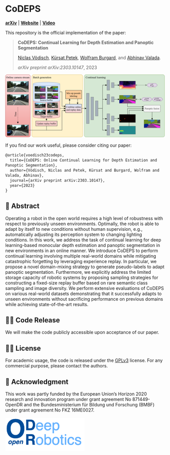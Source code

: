 # CoDEPS
[**arXiv**](https://arxiv.org/abs/2303.10147) | [**Website**](http://codeps.cs.uni-freiburg.de/) | [**Video**](https://www.youtube.com/watch?v=)

This repository is the official implementation of the paper:

> **CoDEPS: Continual Learning for Depth Estimation and Panoptic Segmentation**
>
> [Niclas Vödisch](https://vniclas.github.io/), [Kürsat Petek](http://www2.informatik.uni-freiburg.de/~petek/), [Wolfram Burgard](http://www2.informatik.uni-freiburg.de/~burgard/), and [Abhinav Valada](https://rl.uni-freiburg.de/people/valada).
>
> *arXiv preprint arXiv:2303.10147*, 2023

<p align="center">
  <img src="codeps_overview.png" alt="Overview of CoDEPS approach" width="700" />
</p>

If you find our work useful, please consider citing our paper:
```
@article{voedisch23codeps,
  title={CoDEPS: Online Continual Learning for Depth Estimation and Panoptic Segmentation},
  author={Vödisch, Niclas and Petek, Kürsat and Burgard, Wolfram and Valada, Abhinav},
  journal={arXiv preprint arXiv:2303.10147},
  year={2023}
}
```


## 📔 Abstract

Operating a robot in the open world requires a high level of robustness with respect to previously unseen environments. Optimally, the robot is able to adapt by itself to new conditions without human supervision, e.g., automatically adjusting its perception system to changing lighting conditions. In this work, we address the task of continual learning for deep learning-based monocular depth estimation and panoptic segmentation in new environments in an online manner. We introduce CoDEPS to perform continual learning involving multiple real-world domains while mitigating catastrophic forgetting by leveraging experience replay. In particular, we propose a novel domain-mixing strategy to generate pseudo-labels to adapt panoptic segmentation. Furthermore, we explicitly address the limited storage capacity of robotic systems by proposing sampling strategies for constructing a fixed-size replay buffer based on rare semantic class sampling and image diversity. We perform extensive evaluations of CoDEPS on various real-world datasets demonstrating that it successfully adapts to unseen environments without sacrificing performance on previous domains while achieving state-of-the-art results.


## 👨‍💻 Code Release

We will make the code publicly accessible upon acceptance of our paper.


## 👩‍⚖️  License

For academic usage, the code is released under the [GPLv3](https://www.gnu.org/licenses/gpl-3.0.en.html) license.
For any commercial purpose, please contact the authors.


## 🙏 Acknowledgment

This work was partly funded by the European Union’s Horizon 2020 research and innovation program under grant agreement No 871449-OpenDR and the Bundesministerium für Bildung und Forschung (BMBF) under grant agreement No FKZ 16ME0027.
<br><br>
<a href="https://opendr.eu/"><img src="./opendr_logo.png" alt="drawing" width="250"/></a>
